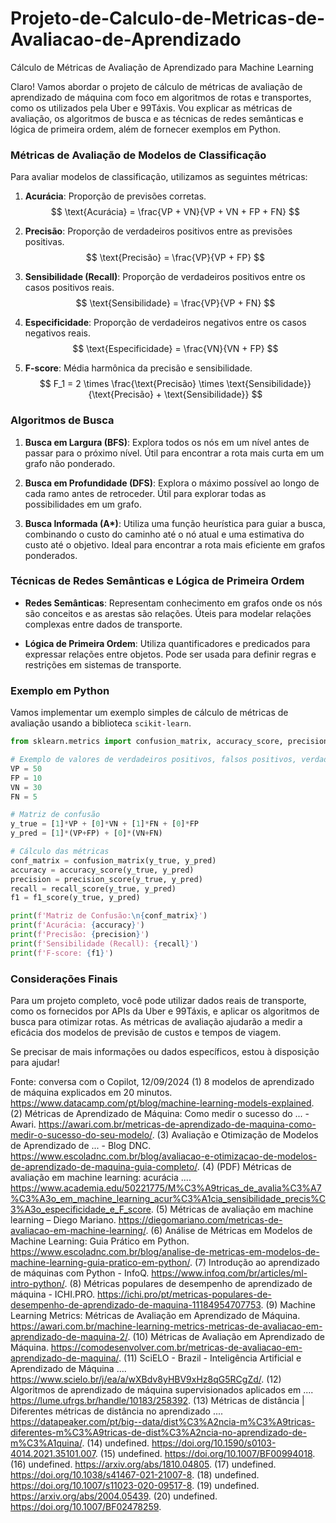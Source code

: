 # Projeto-de-Calculo-de-Metricas-de-Avaliacao-de-Aprendizado
Cálculo de Métricas de Avaliação de Aprendizado para Machine Learning

Claro! Vamos abordar o projeto de cálculo de métricas de avaliação de aprendizado de máquina com foco em algoritmos de rotas e transportes, como os utilizados pela Uber e 99Táxis. Vou explicar as métricas de avaliação, os algoritmos de busca e as técnicas de redes semânticas e lógica de primeira ordem, além de fornecer exemplos em Python.

### Métricas de Avaliação de Modelos de Classificação

Para avaliar modelos de classificação, utilizamos as seguintes métricas:

1. **Acurácia**: Proporção de previsões corretas.
   $$ \text{Acurácia} = \frac{VP + VN}{VP + VN + FP + FN} $$

2. **Precisão**: Proporção de verdadeiros positivos entre as previsões positivas.
   $$ \text{Precisão} = \frac{VP}{VP + FP} $$

3. **Sensibilidade (Recall)**: Proporção de verdadeiros positivos entre os casos positivos reais.
   $$ \text{Sensibilidade} = \frac{VP}{VP + FN} $$

4. **Especificidade**: Proporção de verdadeiros negativos entre os casos negativos reais.
   $$ \text{Especificidade} = \frac{VN}{VN + FP} $$

5. **F-score**: Média harmônica da precisão e sensibilidade.
   $$ F_1 = 2 \times \frac{\text{Precisão} \times \text{Sensibilidade}}{\text{Precisão} + \text{Sensibilidade}} $$

### Algoritmos de Busca

1. **Busca em Largura (BFS)**: Explora todos os nós em um nível antes de passar para o próximo nível. Útil para encontrar a rota mais curta em um grafo não ponderado.

2. **Busca em Profundidade (DFS)**: Explora o máximo possível ao longo de cada ramo antes de retroceder. Útil para explorar todas as possibilidades em um grafo.

3. **Busca Informada (A\*)**: Utiliza uma função heurística para guiar a busca, combinando o custo do caminho até o nó atual e uma estimativa do custo até o objetivo. Ideal para encontrar a rota mais eficiente em grafos ponderados.

### Técnicas de Redes Semânticas e Lógica de Primeira Ordem

- **Redes Semânticas**: Representam conhecimento em grafos onde os nós são conceitos e as arestas são relações. Úteis para modelar relações complexas entre dados de transporte.

- **Lógica de Primeira Ordem**: Utiliza quantificadores e predicados para expressar relações entre objetos. Pode ser usada para definir regras e restrições em sistemas de transporte.

### Exemplo em Python

Vamos implementar um exemplo simples de cálculo de métricas de avaliação usando a biblioteca `scikit-learn`.

```python
from sklearn.metrics import confusion_matrix, accuracy_score, precision_score, recall_score, f1_score

# Exemplo de valores de verdadeiros positivos, falsos positivos, verdadeiros negativos e falsos negativos
VP = 50
FP = 10
VN = 30
FN = 5

# Matriz de confusão
y_true = [1]*VP + [0]*VN + [1]*FN + [0]*FP
y_pred = [1]*(VP+FP) + [0]*(VN+FN)

# Cálculo das métricas
conf_matrix = confusion_matrix(y_true, y_pred)
accuracy = accuracy_score(y_true, y_pred)
precision = precision_score(y_true, y_pred)
recall = recall_score(y_true, y_pred)
f1 = f1_score(y_true, y_pred)

print(f'Matriz de Confusão:\n{conf_matrix}')
print(f'Acurácia: {accuracy}')
print(f'Precisão: {precision}')
print(f'Sensibilidade (Recall): {recall}')
print(f'F-score: {f1}')
```

### Considerações Finais

Para um projeto completo, você pode utilizar dados reais de transporte, como os fornecidos por APIs da Uber e 99Táxis, e aplicar os algoritmos de busca para otimizar rotas. As métricas de avaliação ajudarão a medir a eficácia dos modelos de previsão de custos e tempos de viagem.

Se precisar de mais informações ou dados específicos, estou à disposição para ajudar!

Fonte: conversa com o Copilot, 12/09/2024
(1) 8 modelos de aprendizado de máquina explicados em 20 minutos. https://www.datacamp.com/pt/blog/machine-learning-models-explained.
(2) Métricas de Aprendizado de Máquina: Como medir o sucesso do ... - Awari. https://awari.com.br/metricas-de-aprendizado-de-maquina-como-medir-o-sucesso-do-seu-modelo/.
(3) Avaliação e Otimização de Modelos de Aprendizado de ... - Blog DNC. https://www.escoladnc.com.br/blog/avaliacao-e-otimizacao-de-modelos-de-aprendizado-de-maquina-guia-completo/.
(4) (PDF) Métricas de avaliação em machine learning: acurácia .... https://www.academia.edu/50221775/M%C3%A9tricas_de_avalia%C3%A7%C3%A3o_em_machine_learning_acur%C3%A1cia_sensibilidade_precis%C3%A3o_especificidade_e_F_score.
(5) Métricas de avaliação em machine learning – Diego Mariano. https://diegomariano.com/metricas-de-avaliacao-em-machine-learning/.
(6) Análise de Métricas em Modelos de Machine Learning: Guia Prático em Python. https://www.escoladnc.com.br/blog/analise-de-metricas-em-modelos-de-machine-learning-guia-pratico-em-python/.
(7) Introdução ao aprendizado de máquinas com Python - InfoQ. https://www.infoq.com/br/articles/ml-intro-python/.
(8) Métricas populares de desempenho de aprendizado de máquina - ICHI.PRO. https://ichi.pro/pt/metricas-populares-de-desempenho-de-aprendizado-de-maquina-11184954707753.
(9) Machine Learning Metrics: Métricas de Avaliação em Aprendizado de Máquina. https://awari.com.br/machine-learning-metrics-metricas-de-avaliacao-em-aprendizado-de-maquina-2/.
(10) Métricas de Avaliação em Aprendizado de Máquina. https://comodesenvolver.com.br/metricas-de-avaliacao-em-aprendizado-de-maquina/.
(11) SciELO - Brazil - Inteligência Artificial e Aprendizado de Máquina .... https://www.scielo.br/j/ea/a/wXBdv8yHBV9xHz8qG5RCgZd/.
(12) Algoritmos de aprendizado de máquina supervisionados aplicados em .... https://lume.ufrgs.br/handle/10183/258392.
(13) Métricas de distância | Diferentes métricas de distância no aprendizado .... https://datapeaker.com/pt/big--data/dist%C3%A2ncia-m%C3%A9tricas-diferentes-m%C3%A9tricas-de-dist%C3%A2ncia-no-aprendizado-de-m%C3%A1quina/.
(14) undefined. https://doi.org/10.1590/s0103-4014.2021.35101.007.
(15) undefined. https://doi.org/10.1007/BF00994018.
(16) undefined. https://arxiv.org/abs/1810.04805.
(17) undefined. https://doi.org/10.1038/s41467-021-21007-8.
(18) undefined. https://doi.org/10.1007/s11023-020-09517-8.
(19) undefined. https://arxiv.org/abs/2004.05439.
(20) undefined. https://doi.org/10.1007/BF02478259.
